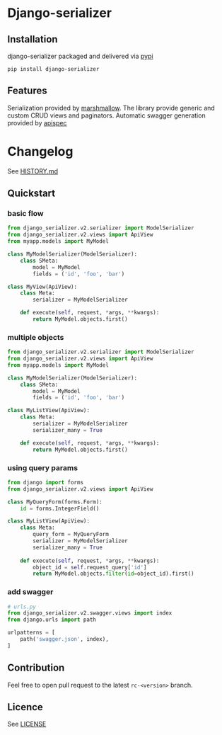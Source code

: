 # Django-serializer

## Installation

django-serializer packaged and delivered via [pypi](https://pypi.org/project/django-serializer/)

`pip install django-serializer`

## Features
Serialization provided by [marshmallow](https://github.com/marshmallow-code/marshmallow).
The library provide generic and custom CRUD views and paginators.
Automatic swagger generation provided by [apispec](https://github.com/marshmallow-code/apispec)

# Changelog
See [HISTORY.md](https://github.com/alexopryshko/django-serializer/blob/master/HISTORY.md)

## Quickstart

### basic flow
```python
from django_serializer.v2.serializer import ModelSerializer
from django_serializer.v2.views import ApiView 
from myapp.models import MyModel

class MyModelSerializer(ModelSerializer):
    class SMeta:
        model = MyModel
        fields = ('id', 'foo', 'bar')

class MyView(ApiView):
    class Meta:
        serializer = MyModelSerializer

    def execute(self, request, *args, **kwargs):
        return MyModel.objects.first()
```

### multiple objects
```python
from django_serializer.v2.serializer import ModelSerializer
from django_serializer.v2.views import ApiView 
from myapp.models import MyModel

class MyModelSerializer(ModelSerializer):
    class SMeta:
        model = MyModel
        fields = ('id', 'foo', 'bar')

class MyListView(ApiView):
    class Meta:
        serializer = MyModelSerializer
        serializer_many = True

    def execute(self, request, *args, **kwargs):
        return MyModel.objects.first()
```

### using query params
```python
from django import forms
from django_serializer.v2.views import ApiView 

class MyQueryForm(forms.Form):
    id = forms.IntegerField() 

class MyListView(ApiView):
    class Meta:
        query_form = MyQueryForm
        serializer = MyModelSerializer
        serializer_many = True
        
    def execute(self, request, *args, **kwargs):
        object_id = self.request_query['id']
        return MyModel.objects.filter(id=object_id).first()
```

### add swagger
```python
# urls.py
from django_serializer.v2.swagger.views import index
from django.urls import path

urlpatterns = [
    path('swagger.json', index),
]
```


## Contribution
Feel free to open pull request to the latest `rc-<version>` branch.

## Licence 
See [LICENSE](https://github.com/alexopryshko/django-serializer/blob/master/LICENSE.txt)